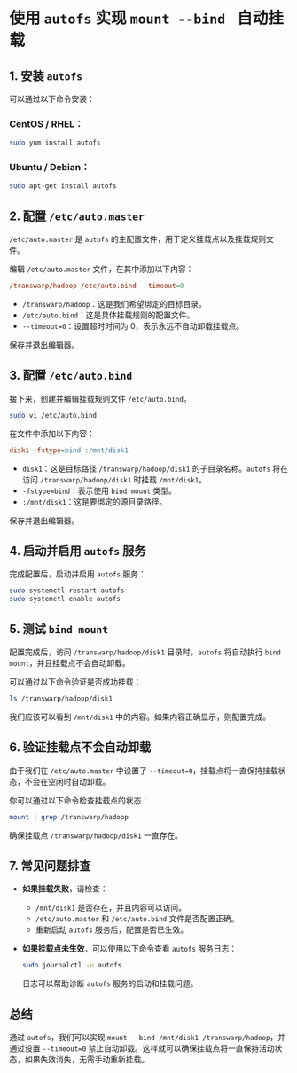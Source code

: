 # 使用 `autofs` 实现 `mount --bind ` 自动挂载

## 1. 安装 `autofs`

可以通过以下命令安装：

### CentOS / RHEL：

```bash
sudo yum install autofs
```

### Ubuntu / Debian：

```bash
sudo apt-get install autofs
```

## 2. 配置 `/etc/auto.master`

`/etc/auto.master` 是 `autofs` 的主配置文件，用于定义挂载点以及挂载规则文件。

编辑 `/etc/auto.master` 文件，在其中添加以下内容：

```ini
/transwarp/hadoop /etc/auto.bind --timeout=0
```

- `/transwarp/hadoop`：这是我们希望绑定的目标目录。
- `/etc/auto.bind`：这是具体挂载规则的配置文件。
- `--timeout=0`：设置超时时间为 0，表示永远不自动卸载挂载点。

保存并退出编辑器。

## 3. 配置 `/etc/auto.bind`

接下来，创建并编辑挂载规则文件 `/etc/auto.bind`。

```bash
sudo vi /etc/auto.bind
```

在文件中添加以下内容：

```ini
disk1 -fstype=bind :/mnt/disk1
```

- `disk1`：这是目标路径 `/transwarp/hadoop/disk1` 的子目录名称。`autofs` 将在访问 `/transwarp/hadoop/disk1` 时挂载 `/mnt/disk1`。
- `-fstype=bind`：表示使用 `bind mount` 类型。
- `:/mnt/disk1`：这是要绑定的源目录路径。

保存并退出编辑器。

## 4. 启动并启用 `autofs` 服务

完成配置后，启动并启用 `autofs` 服务：

```bash
sudo systemctl restart autofs
sudo systemctl enable autofs
```

## 5. 测试 `bind mount`

配置完成后，访问 `/transwarp/hadoop/disk1` 目录时，`autofs` 将自动执行 `bind mount`，并且挂载点不会自动卸载。

可以通过以下命令验证是否成功挂载：

```bash
ls /transwarp/hadoop/disk1
```

我们应该可以看到 `/mnt/disk1` 中的内容。如果内容正确显示，则配置完成。

## 6. 验证挂载点不会自动卸载

由于我们在 `/etc/auto.master` 中设置了 `--timeout=0`，挂载点将一直保持挂载状态，不会在空闲时自动卸载。

你可以通过以下命令检查挂载点的状态：

```bash
mount | grep /transwarp/hadoop
```

确保挂载点 `/transwarp/hadoop/disk1` 一直存在。

## 7. 常见问题排查

- **如果挂载失败**，请检查：
  - `/mnt/disk1` 是否存在，并且内容可以访问。
  - `/etc/auto.master` 和 `/etc/auto.bind` 文件是否配置正确。
  - 重新启动 `autofs` 服务后，配置是否已生效。

- **如果挂载点未生效**，可以使用以下命令查看 `autofs` 服务日志：
  
  ```bash
  sudo journalctl -u autofs
  ```

  日志可以帮助诊断 `autofs` 服务的启动和挂载问题。

## 总结

通过 `autofs`，我们可以实现 `mount --bind /mnt/disk1 /transwarp/hadoop`，并通过设置 `--timeout=0` 禁止自动卸载。这样就可以确保挂载点将一直保持活动状态，如果失效消失，无需手动重新挂载。